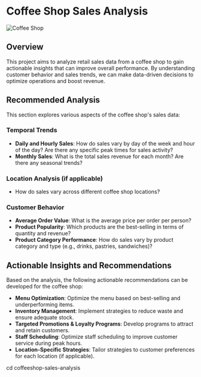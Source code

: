 # Coffee Shop Sales Analysis
![Coffee Shop](https://encrypted-tbn0.gstatic.com/images?q=tbn:ANd9GcRAlYBAt6MIBwfH8mECGoHCQfIviF5krMr37iaQ0kRZpaO57RRInrHZXpah2Ve6iDNVw_Q&usqp=CAU)

## Overview

This project aims to analyze retail sales data from a coffee shop to gain actionable insights that can improve overall performance. By understanding customer behavior and sales trends, we can make data-driven decisions to optimize operations and boost revenue.

## Recommended Analysis

This section explores various aspects of the coffee shop's sales data:

### Temporal Trends
- **Daily and Hourly Sales**: How do sales vary by day of the week and hour of the day? Are there any specific peak times for sales activity?
- **Monthly Sales**: What is the total sales revenue for each month? Are there any seasonal trends?

### Location Analysis (if applicable)
- How do sales vary across different coffee shop locations?

### Customer Behavior
- **Average Order Value**: What is the average price per order per person?
- **Product Popularity**: Which products are the best-selling in terms of quantity and revenue?
- **Product Category Performance**: How do sales vary by product category and type (e.g., drinks, pastries, sandwiches)?

## Actionable Insights and Recommendations

Based on the analysis, the following actionable recommendations can be developed for the coffee shop:

- **Menu Optimization**: Optimize the menu based on best-selling and underperforming items.
- **Inventory Management**: Implement strategies to reduce waste and ensure adequate stock.
- **Targeted Promotions & Loyalty Programs**: Develop programs to attract and retain customers.
- **Staff Scheduling**: Optimize staff scheduling to improve customer service during peak hours.
- **Location-Specific Strategies**: Tailor strategies to customer preferences for each location (if applicable).


cd coffeeshop-sales-analysis
